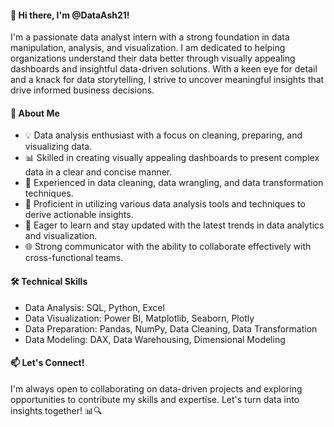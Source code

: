 #### 👋 Hi there, I'm @DataAsh21!
I'm a passionate data analyst intern with a strong foundation in data manipulation, analysis, and visualization. I am dedicated to helping organizations understand their data better through visually appealing dashboards and insightful data-driven solutions. With a keen eye for detail and a knack for data storytelling, I strive to uncover meaningful insights that drive informed business decisions.

#### 🌱 About Me
* 💡 Data analysis enthusiast with a focus on cleaning, preparing, and visualizing data.
* 📊 Skilled in creating visually appealing dashboards to present complex data in a clear and concise manner.
* 🧹 Experienced in data cleaning, data wrangling, and data transformation techniques.
* 🧰 Proficient in utilizing various data analysis tools and techniques to derive actionable insights.
* 🚀 Eager to learn and stay updated with the latest trends in data analytics and visualization.
* 🌐 Strong communicator with the ability to collaborate effectively with cross-functional teams.

#### 🛠️ Technical Skills
* Data Analysis: SQL, Python, Excel
* Data Visualization: Power BI, Matplotlib, Seaborn, Plotly
* Data Preparation: Pandas, NumPy, Data Cleaning, Data Transformation
* Data Modeling: DAX, Data Warehousing, Dimensional Modeling

#### 📫 Let's Connect!
I'm always open to collaborating on data-driven projects and exploring opportunities to contribute my skills and expertise. 
Let's turn data into insights together! 📊🔍
<!---
DataAsh21/DataAsh21 is a ✨ special ✨ repository because its `README.md` (this file) appears on your GitHub profile.
You can click the Preview link to take a look at your changes.
--->

